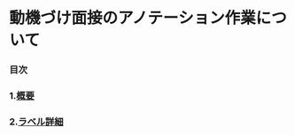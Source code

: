 # 動機づけ面接のアノテーション作業について
### 目次  
### 1.[概要](https://github.com/Ryutaro-1104/motivational-interviewing-manual/blob/main/Abstract.md "Abstract")  
### 2.[ラベル詳細](https://github.com/Ryutaro-1104/motivational-interviewing-manual/blob/main/Lavel-manual.md "Lavel-manual")  
